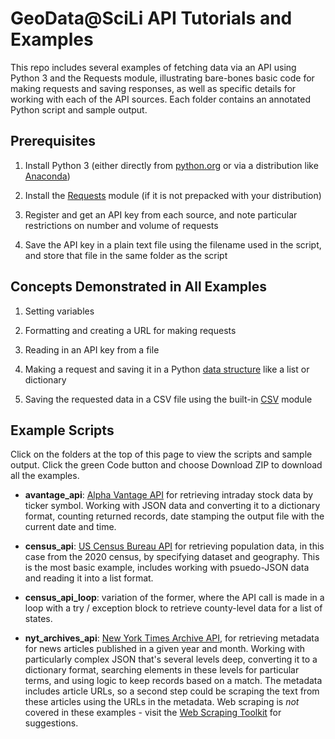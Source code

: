 # GeoData@SciLi API Tutorials and Examples

This repo includes several examples of fetching data via an API using Python 3 and the Requests module, illustrating bare-bones basic code for making requests and saving responses, as well as specific details for working with each of the API sources. Each folder contains an annotated Python script and sample output.

## Prerequisites

1. Install Python 3 (either directly from [python.org](https://www.python.org/) or via a distribution like [Anaconda](https://www.anaconda.com/products/distribution))

2. Install the [Requests](https://requests.readthedocs.io/en/latest/) module (if it is not prepacked with your distribution)

3. Register and get an API key from each source, and note particular restrictions on number and volume of requests

4. Save the API key in a plain text file using the filename used in the script, and store that file in the same folder as the script

## Concepts Demonstrated in All Examples

1. Setting variables

2. Formatting and creating a URL for making requests

3. Reading in an API key from a file

4. Making a request and saving it in a Python [data structure](https://docs.python.org/3/tutorial/datastructures.html) like a list or dictionary

5. Saving the requested data in a CSV file using the built-in [CSV](https://docs.python.org/3/library/csv.html) module

## Example Scripts

Click on the folders at the top of this page to view the scripts and sample output. Click the green Code button and choose Download ZIP to download all the examples.

* **avantage_api**: [Alpha Vantage API](https://www.alphavantage.co/documentation/#intraday) for retrieving intraday stock data by ticker symbol. Working with JSON data and converting it to a dictionary format, counting returned records, date stamping the output file with the current date and time.

* **census_api**: [US Census Bureau API](https://www.census.gov/data/developers/data-sets.html) for retrieving population data, in this case from the 2020 census, by specifying dataset and geography. This is the most basic example, includes working with psuedo-JSON data and reading it into a list format.

* **census_api_loop**: variation of the former, where the API call is made in a loop with a try / exception block to retrieve county-level data for a list of states.

* **nyt_archives_api**: [New York Times Archive API](https://developer.nytimes.com/docs/archive-product/1/overview), for retrieving metadata for news articles published in a given year and month. Working with particularly complex JSON that's several levels deep, converting it to a dictionary format, searching elements in these levels for particular terms, and using logic to keep records based on a match. The metadata includes article URLs, so a second step could be scraping the text from these articles using the URLs in the metadata. Web scraping is *not* covered in these examples - visit the [Web Scraping Toolkit](https://libguides.brown.edu/web-scrape) for suggestions.

## 
